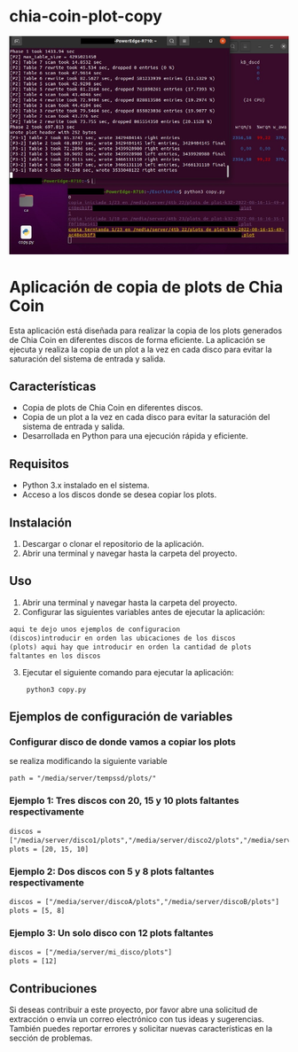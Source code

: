# chia-coin-plot-copy
![Alt text](https://github.com/gabyvespasiano/chia-coin-plot-copy/blob/main/copy.py%20funcionando.jpg?raw=true)
# Aplicación de copia de plots de Chia Coin

Esta aplicación está diseñada para realizar la copia de los plots generados de Chia Coin en diferentes discos de forma eficiente. La aplicación se ejecuta y realiza la copia de un plot a la vez en cada disco para evitar la saturación del sistema de entrada y salida.

## Características
- Copia de plots de Chia Coin en diferentes discos.
- Copia de un plot a la vez en cada disco para evitar la saturación del sistema de entrada y salida.
- Desarrollada en Python para una ejecución rápida y eficiente.

## Requisitos
- Python 3.x instalado en el sistema.
- Acceso a los discos donde se desea copiar los plots.

## Instalación
1. Descargar o clonar el repositorio de la aplicación.
2. Abrir una terminal y navegar hasta la carpeta del proyecto.


## Uso
1. Abrir una terminal y navegar hasta la carpeta del proyecto.
2. Configurar las siguientes variables antes de ejecutar la aplicación:
```
aqui te dejo unos ejemplos de configuracion
(discos)introducir en orden las ubicaciones de los discos
(plots) aqui hay que introducir en orden la cantidad de plots faltantes en los discos 
```
3. Ejecutar el siguiente comando para ejecutar la aplicación:
   ```
    python3 copy.py
    ```

## Ejemplos de configuración de variables
### Configurar disco de donde vamos a copiar los plots
se realiza modificando la siguiente variable
```
path = "/media/server/tempssd/plots/"
```
### Ejemplo 1: Tres discos con 20, 15 y 10 plots faltantes respectivamente
```
discos = ["/media/server/disco1/plots","/media/server/disco2/plots","/media/server/disco3/plots"]
plots = [20, 15, 10]
```
### Ejemplo 2: Dos discos con 5 y 8 plots faltantes respectivamente
```
discos = ["/media/server/discoA/plots","/media/server/discoB/plots"]
plots = [5, 8]
```
### Ejemplo 3: Un solo disco con 12 plots faltantes
```
discos = ["/media/server/mi_disco/plots"]
plots = [12]
```


## Contribuciones
Si deseas contribuir a este proyecto, por favor abre una solicitud de extracción o envía un correo electrónico con tus ideas y sugerencias. También puedes reportar errores y solicitar nuevas características en la sección de problemas.
